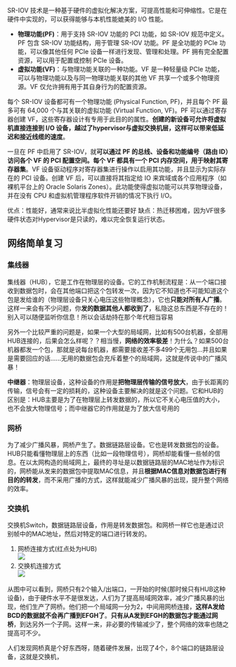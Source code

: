SR-IOV 技术是一种基于硬件的虚拟化解决方案，可提高性能和可伸缩性。它是在硬件中实现的，可以获得能够与本机性能媲美的 I/O 性能。

- **物理功能(PF)**：用于支持 SR-IOV 功能的 PCI 功能，如 SR-IOV 规范中定义。PF 包含 SR-IOV 功能结构，用于管理 SR-IOV 功能。PF 是全功能的 PCIe 功能，可以像其他任何 PCIe 设备一样进行发现、管理和处理。PF 拥有完全配置资源，可以用于配置或控制 PCIe 设备。
- **虚拟功能(VF)**：与物理功能关联的一种功能。VF 是一种轻量级 PCIe 功能，可以与物理功能以及与同一物理功能关联的其他 VF 共享一个或多个物理资源。VF 仅允许拥有用于其自身行为的配置资源。

每个 SR-IOV 设备都可有一个物理功能 (Physical Function, PF)，并且每个 PF 最多可有 64,000 个与其关联的虚拟功能 (Virtual Function, VF)。PF 可以通过寄存器创建 VF，这些寄存器设计有专用于此目的的属性。**创建的新设备可允许将虚拟机直接连接到 I/O 设备，越过了hypervisor与虚拟交换机层，这样可以带来低延迟和接近线缆的速度**。

一旦在 PF 中启用了 SR-IOV，就**可以通过 PF 的总线、设备和功能编号（路由 ID）访问各个 VF 的 PCI 配置空间。每个 VF 都具有一个 PCI 内存空间，用于映射其寄存器集**。VF 设备驱动程序对寄存器集进行操作以启用其功能，并且显示为实际存在的 PCI 设备。创建 VF 后，可以直接将其指定给 IO 来宾域或各个应用程序（如裸机平台上的 Oracle Solaris Zones）。此功能使得虚拟功能可以共享物理设备，并在没有 CPU 和虚拟机管理程序软件开销的情况下执行 I/O。

优点：性能好，通常来说比半虚拟化性能还要好
缺点：热迁移困难，因为VF很多硬件状态对Hypervisor是只读的，难以完全恢复运行状态。

## 网络简单复习
### 集线器
集线器（HUB），它是工作在物理层的设备。它的工作机制流程是：从一个端口接收到数据包时，会在其他端口把这个包转发一次，因为它不知道也不可能知道这个包是发给谁的（物理层设备只关心电压这些物理概念），它也**只能对所有人广播**。这样一来会有不少问题，你**发的数据其他人都收到了**，私隐这总东西是不存在的！别入可以随便监听你信息！所以会话劫持在那个年代相当容易

另外一个比较严重的问题是，如果一个大型的局域网，比如有500台机器，全部用HUB连接的，后果会怎么样呢？？相当慢，**网络的效率极差**！为什么？如果500台机器都发一个包，那就是说每台机器，都需要接收差不多499个无用包...并且如果是需要回应的话......无用的数据包会充斥着整个的局域网，这就是传说中的广播风暴！

**中继器**：物理层设备，这种设备的作用是**把物理层传输的信号放大**，由于长距离的传输，信号会有一定的损耗的，这种设备主要解决的就是这个问题。它和HUB的区别是：HUB主要是为了在物理层上转发数据的，所以它不关心电压值的大小，也不会放大物理信号；而中继器它的作用就是为了放大信号用的

### 网桥
为了减少广播风暴，网桥产生了。数据链路层设备。它也是转发数据包的设备。HUB只能看懂物理层上的东西（比如一段物理信号），网桥却能看懂一些帧的信息。在以太网构造的局域网上，最终的寻址是以数据链路层的MAC地址作为标识的，网桥能从发来的数据包中提取MAC信息，并且**根据MAC信息对数据包进行有目的的转发**，而不采用广播的方式，这样就能减少广播风暴的出现，提升整个网络的效率。

### 交换机
交换机Switch，数据链路层设备，作用是转发数据包。和网桥一样它也是通过识别帧中的MAC地址，然后对特定的端口进行转发的。</br>
1. 网桥连接方式(红点处为HUB)</br>
![](https://img-blog.csdn.net/20171016141956814?watermark/2/text/aHR0cDovL2Jsb2cuY3Nkbi5uZXQveGN5bW9ybmluZ3N1bg==/font/5a6L5L2T/fontsize/400/fill/I0JBQkFCMA==/dissolve/70/gravity/Center)
2. 交换机连接方式</br>
![](https://img-blog.csdn.net/20171016142002626?watermark/2/text/aHR0cDovL2Jsb2cuY3Nkbi5uZXQveGN5bW9ybmluZ3N1bg==/font/5a6L5L2T/fontsize/400/fill/I0JBQkFCMA==/dissolve/70/gravity/Center)

从图中可以看到，网桥只有2个输入/出端口，一开始的时候(那时候只有HUB这种设备)，由于硬件水平不是很发达，人们为了提高局域网效率，减少广播风暴的出现，他们生产了网桥。他们把一个局域网一分为2，中间用网桥连接，**这样A发给BCD的数据就不会再广播到EFGH了**。**只有从A发到EFGH的数据包才能通过网桥**，到达另外一个子网。这样一来，非必要的传输减少了，整个网络的效率也随之提高可不少。

人们发现网桥真是个好东西呀，随着硬件发展，出现了4个，8个端口的链路层设备，这就是交换机，
